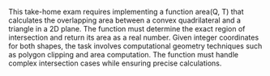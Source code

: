 This take-home exam requires implementing a function area(Q, T) that calculates the overlapping area between a convex quadrilateral and a triangle in a 2D plane. The function must determine the exact region of intersection and return its area as a real number. Given integer coordinates for both shapes, the task involves computational geometry techniques such as polygon clipping and area computation. The function must handle complex intersection cases while ensuring precise calculations.